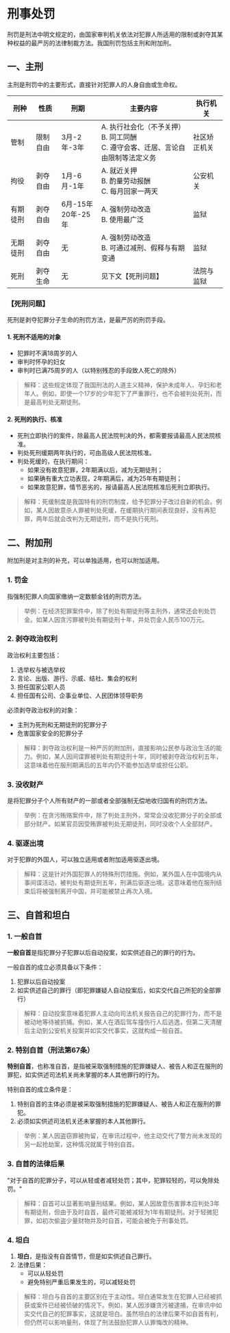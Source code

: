 # 刑事处罚


刑罚是刑法中明文规定的，由国家审判机关依法对犯罪人所适用的限制或剥夺其某种权益的最严厉的法律制裁方法。我国刑罚包括主刑和附加刑。

## 一、主刑

主刑是刑罚中的主要形式，直接针对犯罪人的人身自由或生命权。

| 刑种     | 性质     | 刑期                    | 主要内容                                                     | 执行机关     |
| -------- | -------- | ----------------------- | ------------------------------------------------------------ | ------------ |
| 管制     | 限制自由 | 3月-2年-3年             | A. 执行社会化（不予关押）<br />B. 同工同酬<br />C. 遵守会客、迁居、言论自由限制等法定义务 | 社区矫正机关 |
| 拘役     | 剥夺自由 | 1月-6月-1年             | A. 就近关押<br />B. 酌量劳动报酬<br />C. 每月回家一两天      | 公安机关     |
| 有期徒刑 | 剥夺自由 | 6月-15年<br />20年-25年 | A. 强制劳动改造<br />B. 使用最广泛                           | 监狱         |
| 无期徒刑 | 剥夺自由 | 无                      | A. 强制劳动改造<br />B. 可通过减刑、假释与有期变通           | 监狱         |
| 死刑     | 剥夺生命 | 无                      | 见下文【死刑问题】                                           | 法院与监狱   |

### 【死刑问题】

死刑是剥夺犯罪分子生命的刑罚方法，是最严厉的刑罚手段。

#### 1. 死刑不适用的对象

- 犯罪时不满18周岁的人
- 审判时怀孕的妇女
- 审判时已满75周岁的人（以特别残忍的手段致人死亡的除外）

> 解释：这些规定体现了我国刑法的人道主义精神，保护未成年人、孕妇和老年人。例如，即使一个17岁的少年犯下了严重罪行，也不会被判处死刑，而是最高判处无期徒刑。

#### 2. 死刑的执行、核准

- 死刑立即执行的案件，除最高人民法院判决的外，都需要报请最高人民法院核准。
- 判处死刑缓期两年执行的，可由高级人民法院核准。
- 判处死缓的，在执行期间：
  - 如果没有故意犯罪，2年期满以后，减为无期徒刑；
  - 如果确有重大立功表现，2年期满后，减为25年有期徒刑；
  - 如果故意犯罪，情节恶劣的，报请最高人民法院核准后死刑立即执行。

> 解释：死缓制度是我国特有的刑罚制度，给予犯罪分子改过自新的机会。例如，某人因故意杀人罪被判处死缓，在缓期执行期间表现良好，没有再犯罪，两年后就会改判为无期徒刑，而不是执行死刑。

## 二、附加刑

附加刑是对主刑的补充，可以单独适用，也可以附加适用。

### 1. 罚金

指强制犯罪人向国家缴纳一定数额金钱的刑罚方法。

> 举例：在经济犯罪案件中，除了判处有期徒刑等主刑外，通常还会判处罚金。如某人因贪污罪被判处有期徒刑十年，并处罚金人民币100万元。

### 2. 剥夺政治权利

政治权利主要包括：

1. 选举权与被选举权
2. 言论、出版、游行、示威、结社、集会的权利
3. 担任国家公职人员
4. 担任国有公司、企事业单位、人民团体领导职务

必须剥夺政治权利的对象：

- 主刑为死刑和无期徒刑的犯罪分子
- 危害国家安全的犯罪分子

> 解释：剥夺政治权利是一种严厉的附加刑，直接影响公民参与政治生活的能力。例如，某人因间谍罪被判处有期徒刑十年，同时被剥夺政治权利五年，这意味着他在服刑期满后的五年内仍不能参加选举或担任公职。

### 3. 没收财产

是将犯罪分子个人所有财产的一部或者全部强制无偿地收归国有的刑罚方法。

> 举例：在贪污贿赂案件中，除了判处主刑外，常常会没收犯罪分子的全部或部分财产。如某官员因受贿罪被判处无期徒刑，同时没收个人全部财产。

### 4. 驱逐出境

对于犯罪的外国人，可以独立适用或者附加适用驱逐出境。

> 解释：这是针对外国犯罪人的特殊刑罚措施。例如，某外国人在中国境内从事间谍活动，被判处有期徒刑五年，刑满后驱逐出境。这意味着他在服刑结束后将被强制离开中国，并可能被禁止再次入境。

## 三、自首和坦白

### 1. 一般自首

**一般自首**是指犯罪分子犯罪以后自动投案，如实供述自己的罪行的行为。

一般自首的成立必须具备以下条件：

1. 犯罪以后自动投案
2. 如实供述自己的罪行（即犯罪嫌疑人自动投案后，如实交代自己所犯的全部罪行）

> 解释：自动投案意味着犯罪人主动向司法机关报告自己的犯罪行为，而不是被动地等待被抓捕。例如，某人在酒后驾车撞伤行人后逃逸，但第二天清醒后主动到公安机关投案并如实交代事实，这就构成一般自首。

### 2. 特别自首（刑法第67条）

**特别自首**，也称准自首，是指被采取强制措施的犯罪嫌疑人、被告人和正在服刑的罪犯，如实供述司法机关尚未掌握的本人其他罪行的行为。

特别自首的成立条件是：

1. 特别自首的主体必须是被采取强制措施的犯罪嫌疑人、被告人和正在服刑的罪犯。
2. 必须如实供述司法机关还未掌握的本人其他罪行。

> 举例：某人因盗窃罪被拘留，在审讯过程中，他主动交代了警方尚未发现的另一起抢劫案，这种情况就属于特别自首。

### 3. 自首的法律后果

"对于自首的犯罪分子，可以从轻或者减轻处罚；其中，犯罪较轻的，可以免除处罚。"

> 解释：自首可以显著影响量刑结果。例如，某人因故意伤害罪本应判处3年有期徒刑，但由于及时自首，最终可能被减轻为1年有期徒刑。对于轻微犯罪，如初次偷盗少量财物并及时自首，可能会被免于刑事处罚。

### 4. 坦白

1. **坦白**，是指没有自首情节，但是如实供述自己罪行。
2. 法律后果：
   - 可以从轻处罚
   - 避免特别严重后果发生的，可以减轻处罚

> 解释：坦白与自首的主要区别在于主动性。坦白通常发生在犯罪人已经被抓获或案件已经被侦破的情况下。例如，某人因涉嫌贪污被逮捕，在审讯中如实交代自己的犯罪事实，这就是坦白。虽然坦白的法律后果不如自首有利，但仍然可以影响量刑，体现了刑法鼓励犯罪人认罪悔改的精神。